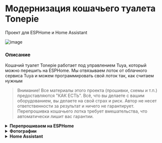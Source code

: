 # Модернизация кошачьего туалета Tonepie
Проект для ESPHome и Home Assistant

![image](https://github.com/DivanX10/tonepie-cat-litter-on-esphome/assets/64090632/4e8f79ed-e9bd-4044-a7ab-67163ae847cc)

### Описание
Кошачий туалет Tonepie работает под управлением Tuya, который можно перешить на ESPHome. Мы отвязываем лоток от облачного сервиса Tuya и можем программировать свой лоток так, как считаем нужным

> Внимание! Все материалы этого проекта (прошивки, схемы и т.п.) предоставляются "КАК ЕСТЬ". Всё, что вы делаете с вашим оборудованием, вы делаете на свой страх и риск. Автор не несет ответственности за результат и ничего не гарантирует. Перепрошивка кошачьего лотка требует вмешательства, что автоматически лишит вас гарантии.


<details>
  <summary><b>Перепрошиваем на ESPHome</b></summary>

На борту лотка установлена плата WBR3. Подробнее о WBR3 можете ознакомится [здесь](https://developer.tuya.com/en/docs/iot/wbr3-module-datasheet?id=K9dujs2k5nriy)

![1697068042669](https://github.com/DivanX10/tonepie-cat-litter-on-esphome/assets/64090632/d67f6376-0f15-46ec-99c6-4aac71a149f3)

Перед тем как выпаять чип WBR3, на всякий случай припаяйте два провода к контактам RXD и TXD и поснимайте логи, посмотрите, будут ли у вас работать сенсоры при добавлении компонента [Tuya MCU](https://esphome.io/components/tuya.html#tuya-mcu). Если сенсоры работают то можете продолжать процедуру дальше.

> Для справки. Обычно, чтобы снять логи подключив к контактам RXD и TXD, то подключение делается зеркально, но на мое удивление подключение было прямым, т.е не RXD>TXD и TXD>RXD, а RXD>RXD и TXD>TXD. Так что проверяйте оба варианта

![image](https://github.com/DivanX10/tonepie-cat-litter-on-esphome/assets/64090632/9a8d9b3a-10f6-4b3c-badb-704981a91678)


Чтобы включить режим отладки и выводить в логи пакеты, необходимо добавить в строки следующее. Таким образом можно увидеть пакеты на каждую команду, когда нажимаете на кнопки в приложении Tuya или через панель управления самого лотка
```
#Включить компонент Tuya MCU
tuya:

uart:
  tx_pin: GPIO1
  rx_pin: GPIO3
  baud_rate: 9600
  stop_bits: 1
  data_bits: 8
  parity: none
  debug:
    direction: BOTH
    dummy_receiver: false
```

***

Вместо WBR3 будет использоваться ESP12-F. Говорят, что WBR3 можно перепрошить, но я не имею опыта и не хочу стирать прошивку в WBR3, так как сам чип может пригодится в будущем, например припаять обратно и поснимать логи. Делайте на свое усмотрение, можете залить прошивку сразу в WBR3 или заменить на ESP12-F. 

В ESP12-F залить прошивку можно двумя способом

1) Купить программатор для модуля ESP8266

<img src="https://github.com/DivanX10/tonepie-cat-litter-on-esphome/assets/64090632/b5d0d863-def9-41d5-8c12-4779ecf15343" width=30%>

2) Подключить ESP12-F к USB-TTL

<img src="https://github.com/DivanX10/tonepie-cat-litter-on-esphome/assets/64090632/97daad19-a566-4dfa-b5f8-c4cbf5071fa0" width=100%>

> Для справки! Чтобы залить прошивку, нужно замыкать контакты GPIO0, GPIO15 и GND до подачи питания(до того как вставите USB-TTL в USB разъем компьютера), а не после, тогда ESP12-F перейдет в режим прошивки

Скомпилируйте прошивку в ESPHome используя конфигурацию на выбор

1) Базовая конфигурация имеет только управление и сенсоры без логики управления, а дальше вы можете реализовать свою логику управления, выводить свои статусы. Смотреть [здесь](https://github.com/DivanX10/tonepie-cat-litter-on-esphome/blob/main/files/ESPHome/ru/esp-cat-litter-tonepie(база).yaml)
2) Расширенная конфигурация имеет логику управления и статусы. Смотреть [здесь](https://github.com/DivanX10/tonepie-cat-litter-on-esphome/blob/main/files/ESPHome/ru/cat-litter-tonepie(управление%20%2B%20статусы).yaml)

Заливал прошивку на ESP12-F через NodeMCU Flasher. Скачать NodeMCU Flasher можно [здесь](https://github.com/nodemcu/nodemcu-flasher/tree/master). 

После заливки прошивки припаиваем ESP12-F вместо WBR3 и замыкаем контакты резисторами номиналом 10кОм. Припаивать резистор к контактам EN и 3.3v, GPIO15 и GND. Почему я не припаял перемеычку, замкнув GPIO15 и GND? Замерив мультиметров я увидел сопротивление в 326-327 кОм, а так как чип ESP12-F был уже припаян, а свободного не имелось под рукой, то не было возможности проверить контакты GPIO15 и GND на чипе и на плате лотка. Поэтому я не стал рисковать и во избежание короткого замыкания я замкнул GPIO15 и GND резистором.  

![scheme 01](https://github.com/DivanX10/tonepie-cat-litter-on-esphome/assets/64090632/1151202a-34d3-4a10-9986-92d938a22bd2)


                
</details>


<details>
  <summary><b>Фотографии</b></summary>


![image](https://github.com/DivanX10/tonepie-cat-litter-on-esphome/assets/64090632/4c44927a-4bc4-436e-8566-0b363a3f0643)
![image](https://github.com/DivanX10/tonepie-cat-litter-on-esphome/assets/64090632/61a17280-af63-4fee-b80c-47691e9cec2c)
![1696940907510](https://github.com/DivanX10/tonepie-cat-litter-on-esphome/assets/64090632/70a9e146-7429-44bd-b5dd-edddfcafcc08)
![1696940907540](https://github.com/DivanX10/tonepie-cat-litter-on-esphome/assets/64090632/dd3552f8-29a1-4be2-8264-a9dc1543f8fa)
![1697068042495](https://github.com/DivanX10/tonepie-cat-litter-on-esphome/assets/64090632/10955435-a9fd-4472-8621-0dc56c1f1e16)
![1697068042553](https://github.com/DivanX10/tonepie-cat-litter-on-esphome/assets/64090632/46d8f5ba-ebf4-4073-b514-4cbdb0df90ed)

  
</details>

<details>
  <summary><b>Home Assistant</b></summary>

**Для работы карточки необходимо установить компоненты**
* [History explorer card](https://github.com/alexarch21/history-explorer-card)
* [Button Card](https://github.com/custom-cards/button-card)

**Карточка**
* Код карточки можно взять [здесь](https://github.com/DivanX10/tonepie-cat-litter-on-esphome/blob/main/files/Home%20Assistant/ru/Карточка%20управления%20лотком.yaml)
  

Код обратного таймера. Это нужно для карточки, чтобы видеть оставшееся время работы ионизатора
```
timer:
  cat_toilet_ionizer_timer:
    name: "Кошачий лоток. Ионизатор. Таймер"
    duration: "00:30:00"
    icon: mdi:creation

- sensor:
    - name: 'Cat toilet: Ionizer. Remaining Time'
      unique_id: cat toilet ionizer remaining time
      state: >
          {% set f = state_attr('timer.cat_toilet_ionizer_timer', 'finishes_at') %}
          {{ '00:00:00' if f == None else (as_datetime(f) - now()).total_seconds() | timestamp_custom('%H:%M:%S', false) }}
      icon: mdi:timer
```



**Скриншоты карточек**

![image](https://github.com/DivanX10/tonepie-cat-litter-on-esphome/assets/64090632/5991b682-c59c-4b0e-a93a-d3c8bee6533d)
![image](https://github.com/DivanX10/tonepie-cat-litter-on-esphome/assets/64090632/f12e2cab-5a63-4f11-9570-3da68a9d743b)
![image](https://github.com/DivanX10/tonepie-cat-litter-on-esphome/assets/64090632/2ebac520-c851-456b-9b08-60032c2b1672)

</details>
